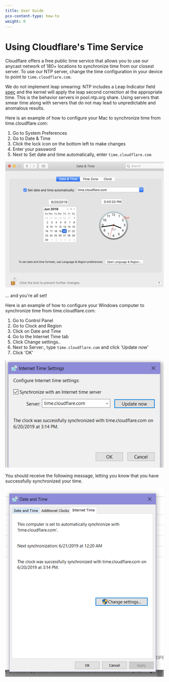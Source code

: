 ```yaml
---
title: User Guide
pcx-content-type: how-to
weight: 0
---
```


# Using Cloudflare's Time Service

Cloudflare offers a free public time service that allows you to use our anycast network of 180+ locations to synchronize time from our closest server. To use our NTP server, change the time configuration in your device to point to `time.cloudflare.com`.

We do not implement leap smearing: NTP includes a Leap Indicator field [spec](https://tools.ietf.org/html/rfc5905#section-7.3) and the kernel will apply the leap second correction at the appropriate time. This is the behavior servers
in pool.ntp.org share. Using servers that smear time along with servers that do not may lead to unpredictable and anomalous results.

Here is an example of how to configure your Mac to synchronize time from time.cloudflare.com:

1. Go to System Preferences
2. Go to Date & Time
3. Click the lock icon on the bottom left to make changes
4. Enter your password
5. Next to Set date and time automatically, enter `time.cloudflare.com`

![MacOS](../static/mactime.png)

... and you're all set!

Here is an example of how to configure your Windows computer to synchronize time from time.cloudflare.com:

1. Go to Control Panel
2. Go to Clock and Region
3. Click on Date and Time
4. Go to the Internet Time tab
5. Click Change settings..
6. Next to Server:, type `time.cloudflare.com` and click 'Update now'
7. Click 'OK'

![Windows](../static/window.png)

You should receive the following message, letting you know that you have successfully synchronized your time.

![](../static/windowtime2.png)
